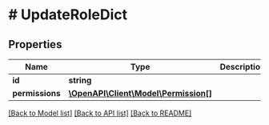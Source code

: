 # # UpdateRoleDict

## Properties

Name | Type | Description | Notes
------------ | ------------- | ------------- | -------------
**id** | **string** |  | [optional] 
**permissions** | [**\OpenAPI\Client\Model\Permission[]**](Permission.md) |  | [optional] 

[[Back to Model list]](../../README.md#documentation-for-models) [[Back to API list]](../../README.md#documentation-for-api-endpoints) [[Back to README]](../../README.md)


